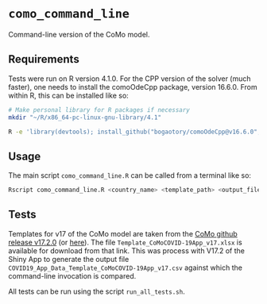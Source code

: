 # `como_command_line`


Command-line version of the CoMo model.  


Requirements
------------

Tests were run on R version 4.1.0.  For the CPP version of the solver (much faster), one needs to install the comoOdeCpp package, version 16.6.0.  From within R, this can be installed like so: 

```bash
# Make personal library for R packages if necessary
mkdir "~/R/x86_64-pc-linux-gnu-library/4.1"

R -e 'library(devtools); install_github("bogaotory/comoOdeCpp@v16.6.0", subdir="comoOdeCpp")'
```


Usage
-----

The main script `como_command_line.R` can be called from a terminal like so: 
```bash
Rscript como_command_line.R <country_name> <template_path> <output_file>
```


Tests
-----

Templates for v17 of the CoMo model are taken from the [CoMo github release v17.2.0](https://github.com/ocelhay/como/tree/1b61938191d9f63d512a3aaec9f5271a3ca0ed5a) (or [here](https://github.com/ocelhay/como/releases/tag/v17.2.0)).  The file `Template_CoMoCOVID-19App_v17.xlsx` is available for download from that link.  This was process with V17.2 of the Shiny App to generate the output file `COVID19_App_Data_Template_CoMoCOVID-19App_v17.csv` against which the command-line invocation is compared.  


All tests can be run using the script `run_all_tests.sh`.  


